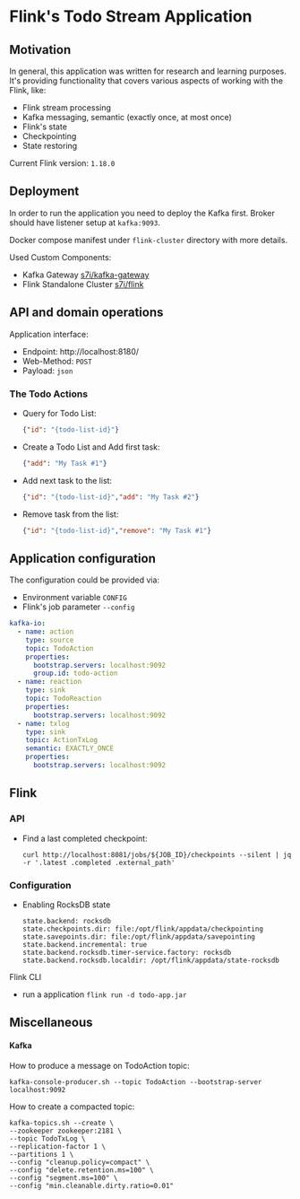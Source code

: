 # Flink's Todo Stream Application

## Motivation

In general, this application was written for research and learning purposes.
It's providing functionality that covers various aspects of working with the Flink, like: 
 - Flink stream processing
 - Kafka messaging, semantic (exactly once, at most once)
 - Flink's state
 - Checkpointing
 - State restoring

Current Flink version: `1.18.0`

## Deployment
In order to run the application you need to deploy the Kafka first. Broker should have listener setup at `kafka:9093`.

Docker compose manifest under `flink-cluster` directory with more details.

Used Custom Components:
- Kafka Gateway [s7i/kafka-gateway](https://github.com/sygnowski/kafka-gateway)
- Flink Standalone Cluster [s7i/flink](https://github.com/nefro85/dev-images/tree/main/flink)

## API and domain operations

Application interface:
- Endpoint: http://localhost:8180/
- Web-Method: `POST`
- Payload: `json`


###
### The Todo Actions 
- Query for Todo List:
   ```json
   {"id": "{todo-list-id}"}
   ```
- Create a Todo List and Add first task:
   ```json
   {"add": "My Task #1"}
   ```
- Add next task to the list:
   ```json
   {"id": "{todo-list-id}","add": "My Task #2"}
   ```
- Remove task from the list:
   ```json
   {"id": "{todo-list-id}","remove": "My Task #1"}
   ```


## Application configuration

The configuration could be provided via:
- Environment variable `CONFIG`
- Flink's job parameter `--config`



```yaml
kafka-io:
  - name: action
    type: source
    topic: TodoAction
    properties:
      bootstrap.servers: localhost:9092
      group.id: todo-action
  - name: reaction
    type: sink
    topic: TodoReaction
    properties:
      bootstrap.servers: localhost:9092
  - name: txlog
    type: sink
    topic: ActionTxLog
    semantic: EXACTLY_ONCE
    properties:
      bootstrap.servers: localhost:9092
```


## Flink

### API
- Find a last completed checkpoint:
  ```
  curl http://localhost:8081/jobs/${JOB_ID}/checkpoints --silent | jq -r '.latest .completed .external_path'
  ```

### Configuration

- Enabling RocksDB state

  ```properties
  state.backend: rocksdb
  state.checkpoints.dir: file:/opt/flink/appdata/checkpointing
  state.savepoints.dir: file:/opt/flink/appdata/savepointing
  state.backend.incremental: true
  state.backend.rocksdb.timer-service.factory: rocksdb
  state.backend.rocksdb.localdir: /opt/flink/appdata/state-rocksdb
  ```

Flink CLI
- run a application `flink run -d todo-app.jar`

## Miscellaneous
#### Kafka

How to produce a message on TodoAction topic:
```shell
kafka-console-producer.sh --topic TodoAction --bootstrap-server localhost:9092
```

How to create a compacted topic:
```shell
kafka-topics.sh --create \
--zookeeper zookeeper:2181 \
--topic TodoTxLog \
--replication-factor 1 \
--partitions 1 \
--config "cleanup.policy=compact" \
--config "delete.retention.ms=100" \
--config "segment.ms=100" \
--config "min.cleanable.dirty.ratio=0.01"

```